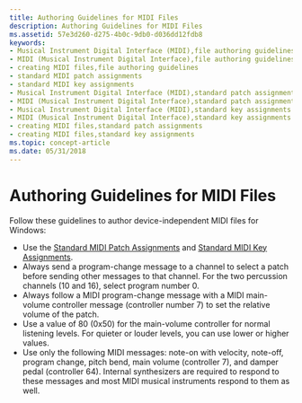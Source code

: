 ```yaml
---
title: Authoring Guidelines for MIDI Files
description: Authoring Guidelines for MIDI Files
ms.assetid: 57e3d260-d275-4b0c-9db0-d036dd12fdb8
keywords:
- Musical Instrument Digital Interface (MIDI),file authoring guidelines
- MIDI (Musical Instrument Digital Interface),file authoring guidelines
- creating MIDI files,file authoring guidelines
- standard MIDI patch assignments
- standard MIDI key assignments
- Musical Instrument Digital Interface (MIDI),standard patch assignments
- MIDI (Musical Instrument Digital Interface),standard patch assignments
- Musical Instrument Digital Interface (MIDI),standard key assignments
- MIDI (Musical Instrument Digital Interface),standard key assignments
- creating MIDI files,standard patch assignments
- creating MIDI files,standard key assignments
ms.topic: concept-article
ms.date: 05/31/2018
---
```


# Authoring Guidelines for MIDI Files

Follow these guidelines to author device-independent MIDI files for Windows:

-   Use the [Standard MIDI Patch Assignments](standard-midi-patch-assignments.md) and [Standard MIDI Key Assignments](standard-midi-key-assignments.md).
-   Always send a program-change message to a channel to select a patch before sending other messages to that channel. For the two percussion channels (10 and 16), select program number 0.
-   Always follow a MIDI program-change message with a MIDI main-volume controller message (controller number 7) to set the relative volume of the patch.
-   Use a value of 80 (0x50) for the main-volume controller for normal listening levels. For quieter or louder levels, you can use lower or higher values.
-   Use only the following MIDI messages: note-on with velocity, note-off, program change, pitch bend, main volume (controller 7), and damper pedal (controller 64). Internal synthesizers are required to respond to these messages and most MIDI musical instruments respond to them as well.

 

 




